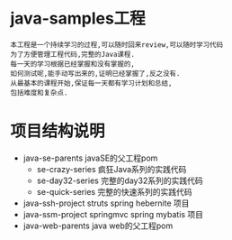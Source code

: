 # java-samples工程
    本工程是一个持续学习的过程,可以随时回来review,可以随时学习代码
    为了方便管理工程代码,完整的Java课程.
    每一天的学习根据已经掌握和没有掌握的,
    如何测试呢,能手动写出来的,证明已经掌握了,反之没有.
    从最基本的课程开始,保证每一天都有学习计划和总结,
    包括难度和复杂点.
# 项目结构说明
- java-se-parents    javaSE的父工程pom
    -   se-crazy-series         疯狂Java系列的实践代码
    -   se-day32-series         完整的day32系列的实践代码
    -   se-quick-series         完整的快速系列的实践代码
- java-ssh-project   struts spring hebernite 项目
- java-ssm-project   springmvc spring mybatis 项目
- java-web-parents   java web的父工程pom
    